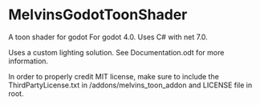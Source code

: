 # MelvinsGodotToonShader
A toon shader for godot
For godot 4.0. Uses C# with net 7.0.

Uses a custom lighting solution. See Documentation.odt for more information.

In order to properly credit MIT license, make sure to include the ThirdPartyLicense.txt in /addons/melvins_toon_addon and LICENSE file in root.
